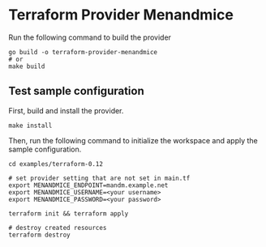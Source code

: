 # Terraform Provider Menandmice

Run the following command to build the provider

```shell
go build -o terraform-provider-menandmice
# or
make build
```

## Test sample configuration

First, build and install the provider.

```shell
make install
```

Then, run the following command to initialize the workspace and apply the sample configuration.

```shell
cd examples/terraform-0.12

# set provider setting that are not set in main.tf
export MENANDMICE_ENDPOINT=mandm.example.net
export MENANDMICE_USERNAME=<your username>
export MENANDMICE_PASSWORD=<your password>

terraform init && terraform apply

# destroy created resources
terraform destroy
```
